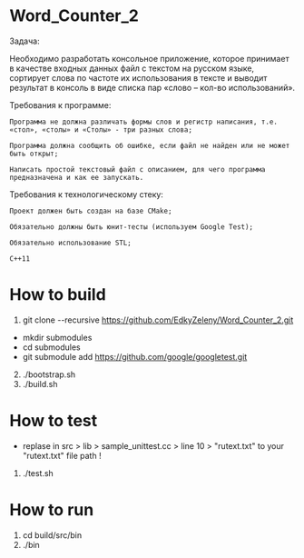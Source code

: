 # Word_Counter_2
Задача:

Необходимо разработать консольное приложение, которое принимает в качестве входных данных файл с текстом на русском языке, сортирует слова по частоте их использования в тексте и выводит результат в консоль в виде списка пар «слово – кол-во использований».

Требования к программе:

    Программа не должна различать формы слов и регистр написания, т.е. «стол», «столы» и «Столы» - три разных слова;

    Программа должна сообщить об ошибке, если файл не найден или не может быть открыт;

    Написать простой текстовый файл с описанием, для чего программа предназначена и как ее запускать.

Требования к технологическому стеку:

    Проект должен быть создан на базе CMake;

    Обязательно должны быть юнит-тесты (используем Google Test);

    Обязательно использование STL;

    C++11


# How to build

1. git clone --recursive https://github.com/EdkyZeleny/Word_Counter_2.git
+ mkdir submodules
+ cd submodules
+ git submodule add https://github.com/google/googletest.git

2. ./bootstrap.sh
3. ./build.sh

# How to test

+ replase in src > lib > sample_unittest.cc > line 10 > "rutext.txt" to your "rutext.txt" file path !

1. ./test.sh


# How to run
1. cd build/src/bin
2. ./bin
